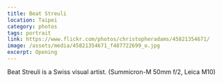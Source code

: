 ```yaml
---
title: Beat Streuli
location: Taipei
category: photos
tags: portrait
link: https://www.flickr.com/photos/christopheradams/45821354671/
image: /assets/media/45821354671_f487722699_o.jpg
excerpt: Opening
---
```


Beat Streuli is a Swiss visual artist.
(Summicron-M 50mm f/2, Leica M10)

